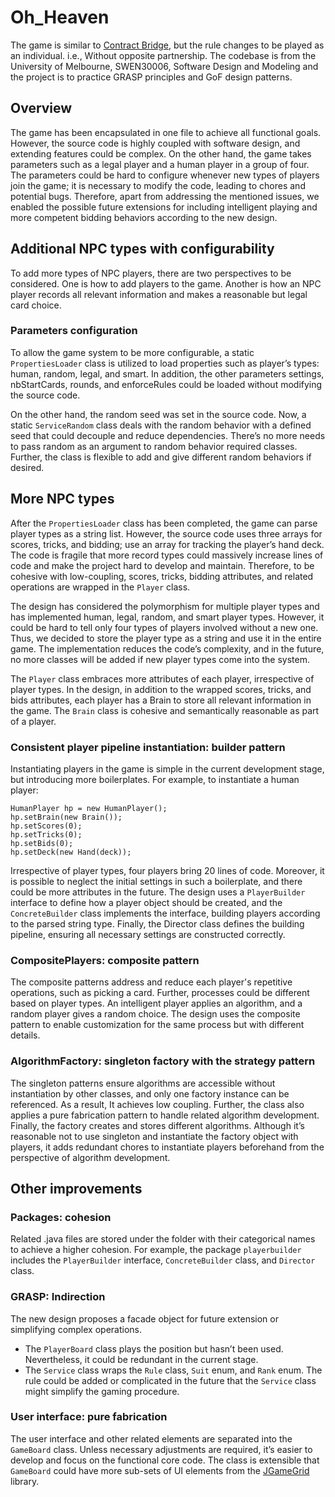 # Oh_Heaven

The game is similar to [Contract Bridge](https://en.wikipedia.org/wiki/Contract_bridge), but the rule changes to be played as an individual. i.e., Without opposite partnership. The codebase is from the University of Melbourne, SWEN30006, Software Design and Modeling and the project is to practice GRASP principles and GoF design patterns.

## Overview
The game has been encapsulated in one file to achieve all functional goals. However, the source code is highly coupled with software design, and extending features could be complex. On the other hand, the game takes parameters such as a legal player and a human player in a group of four. The parameters could be hard to configure whenever new types of players join the game; it is necessary to modify the code, leading to chores and potential bugs. Therefore, apart from addressing the mentioned issues, we enabled the possible future extensions for including intelligent playing and more competent bidding behaviors according to the new design.

## Additional NPC types with configurability
To add more types of NPC players, there are two perspectives to be considered. One is how to add players to the game. Another is how an NPC player records all relevant information and makes a reasonable but legal card choice.

### Parameters configuration
To allow the game system to be more configurable, a static `PropertiesLoader` class is utilized to load properties such as player’s types: human, random, legal, and smart. In addition, the other parameters settings, nbStartCards, rounds, and enforceRules could be loaded without modifying the source code.

On the other hand, the random seed was set in the source code. Now, a static `ServiceRandom` class deals with the random behavior with a defined seed that could decouple and reduce dependencies. There’s no more needs to pass random as an argument to random behavior required classes. Further, the class is flexible to add and give different random behaviors if desired.

## More NPC types
After the `PropertiesLoader` class has been completed, the game can parse player types as a string list. However, the source code uses three arrays for scores, tricks, and bidding; use an array for tracking the player’s hand deck. The code is fragile that more record types could massively increase lines of code and make the project hard to develop and maintain. Therefore, to be cohesive with low-coupling, scores, tricks, bidding attributes, and related operations are wrapped in the `Player` class.

The design has considered the polymorphism for multiple player types and has implemented human, legal, random, and smart player types. However, it could be hard to tell only four types of players involved without a new one. Thus, we decided to store the player type as a string and use it in the entire game. The implementation reduces the code’s complexity, and in the future, no more classes will be added if new player types come into the system.

The `Player` class embraces more attributes of each player, irrespective of player types. In the design, in addition to the wrapped scores, tricks, and bids attributes, each player has a Brain to store all relevant information in the game. The `Brain` class is cohesive and semantically reasonable as part of a player.

### Consistent player pipeline instantiation: builder pattern
Instantiating players in the game is simple in the current development stage, but introducing more boilerplates. For example, to instantiate a human player:
```
HumanPlayer hp = new HumanPlayer();
hp.setBrain(new Brain());
hp.setScores(0);
hp.setTricks(0);
hp.setBids(0);
hp.setDeck(new Hand(deck));
```

Irrespective of player types, four players bring 20 lines of code. Moreover, it is possible to neglect the initial settings in such a boilerplate, and there could be more attributes in the future. The design uses a `PlayerBuilder` interface to define how a player object should be created, and the `ConcreteBuilder` class implements the interface, building players according to the parsed string type. Finally, the Director class defines the building pipeline, ensuring all necessary settings are constructed correctly.

### CompositePlayers: composite pattern
The composite patterns address and reduce each player's repetitive operations, such as picking a card. Further, processes could be different based on player types. An intelligent player applies an algorithm, and a random player gives a random choice. The design uses the composite pattern to enable customization for the same process but with different details.

### AlgorithmFactory: singleton factory with the strategy pattern
The singleton patterns ensure algorithms are accessible without instantiation by other classes, and only one factory instance can be referenced. As a result, It achieves low coupling. Further, the class also applies a pure fabrication pattern to handle related algorithm development. Finally, the factory creates and stores different algorithms. Although it’s reasonable not to use singleton and instantiate the factory object with players, it adds redundant chores to instantiate players beforehand from the perspective of algorithm development.

## Other improvements
### Packages: cohesion
Related .java files are stored under the folder with their categorical names to achieve a higher cohesion. For example, the package `playerbuilder` includes the `PlayerBuilder` interface, `ConcreteBuilder` class, and `Director` class.

### GRASP: Indirection
The new design proposes a facade object for future extension or simplifying complex operations.
- The `PlayerBoard` class plays the position but hasn’t been used. Nevertheless, it could be redundant in the current stage.
- The `Service` class wraps the `Rule` class, `Suit` enum, and `Rank` enum. The rule could be added or complicated in the future that the `Service` class might simplify the gaming procedure.

### User interface: pure fabrication
The user interface and other related elements are separated into the `GameBoard` class. Unless necessary adjustments are required, it’s easier to develop and focus on the functional core code. The class is extensible that `GameBoard` could have more sub-sets of UI elements from the [JGameGrid](https://aplu.ch/home/apluhomex.jsp?site=45) library.
